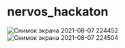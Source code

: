 # nervos_hackaton
![Снимок экрана 2021-08-07 224452](https://user-images.githubusercontent.com/37688796/128612210-d85f1b55-4695-4926-80a9-d6658b2416c5.png)
![Снимок экрана 2021-08-07 224504](https://user-images.githubusercontent.com/37688796/128612211-7fab79ba-9064-4d03-a7d2-e77d21fbffd8.png)
